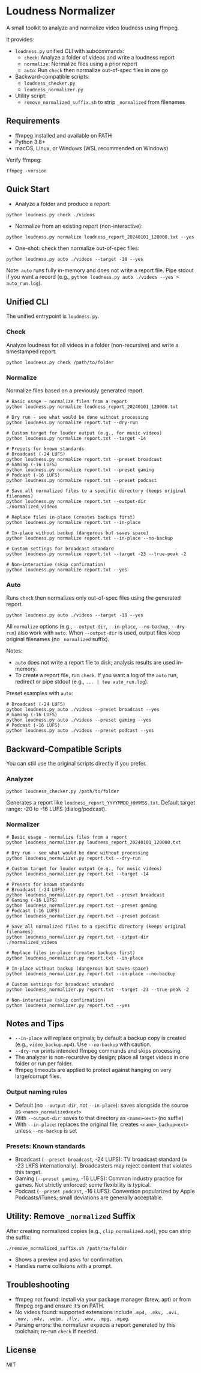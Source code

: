 # Loudness Normalizer

A small toolkit to analyze and normalize video loudness using ffmpeg.

It provides:
- `loudness.py` unified CLI with subcommands:
  - `check`: Analyze a folder of videos and write a loudness report
  - `normalize`: Normalize files using a prior report
  - `auto`: Run `check` then normalize out-of-spec files in one go
- Backward-compatible scripts:
  - `loudness_checker.py`
  - `loudness_normalizer.py`
- Utility script:
  - `remove_normalized_suffix.sh` to strip `_normalized` from filenames

## Requirements
- ffmpeg installed and available on PATH
- Python 3.8+
- macOS, Linux, or Windows (WSL recommended on Windows)

Verify ffmpeg:
```
ffmpeg -version
```

## Quick Start
- Analyze a folder and produce a report:
```
python loudness.py check ./videos
```
- Normalize from an existing report (non-interactive):
```
python loudness.py normalize loudness_report_20240101_120000.txt --yes
```
- One-shot: check then normalize out-of-spec files:
```
python loudness.py auto ./videos --target -18 --yes
```
Note: `auto` runs fully in-memory and does not write a report file. Pipe stdout if you want a record (e.g., `python loudness.py auto ./videos --yes > auto_run.log`).

## Unified CLI
The unified entrypoint is `loudness.py`.

### Check
Analyze loudness for all videos in a folder (non-recursive) and write a timestamped report.
```
python loudness.py check /path/to/folder
```

### Normalize
Normalize files based on a previously generated report.
```
# Basic usage - normalize files from a report
python loudness.py normalize loudness_report_20240101_120000.txt

# Dry run - see what would be done without processing
python loudness.py normalize report.txt --dry-run

# Custom target for louder output (e.g., for music videos)
python loudness.py normalize report.txt --target -14

# Presets for known standards
# Broadcast (-24 LUFS)
python loudness.py normalize report.txt --preset broadcast
# Gaming (-16 LUFS)
python loudness.py normalize report.txt --preset gaming
# Podcast (-16 LUFS)
python loudness.py normalize report.txt --preset podcast

# Save all normalized files to a specific directory (keeps original filenames)
python loudness.py normalize report.txt --output-dir ./normalized_videos

# Replace files in-place (creates backups first)
python loudness.py normalize report.txt --in-place

# In-place without backup (dangerous but saves space)
python loudness.py normalize report.txt --in-place --no-backup

# Custom settings for broadcast standard
python loudness.py normalize report.txt --target -23 --true-peak -2

# Non-interactive (skip confirmation)
python loudness.py normalize report.txt --yes
```

### Auto
Runs `check` then normalizes only out-of-spec files using the generated report.
```
python loudness.py auto ./videos --target -18 --yes
```
All `normalize` options (e.g., `--output-dir`, `--in-place`, `--no-backup`, `--dry-run`) also work with `auto`.
When `--output-dir` is used, output files keep original filenames (no `_normalized` suffix).

Notes:
- `auto` does not write a report file to disk; analysis results are used in-memory.
- To create a report file, run `check`. If you want a log of the `auto` run, redirect or pipe stdout (e.g., `... | tee auto_run.log`).

Preset examples with `auto`:
```
# Broadcast (-24 LUFS)
python loudness.py auto ./videos --preset broadcast --yes
# Gaming (-16 LUFS)
python loudness.py auto ./videos --preset gaming --yes
# Podcast (-16 LUFS)
python loudness.py auto ./videos --preset podcast --yes
```

## Backward-Compatible Scripts
You can still use the original scripts directly if you prefer.

### Analyzer
```
python loudness_checker.py /path/to/folder
```
Generates a report like `loudness_report_YYYYMMDD_HHMMSS.txt`. Default target range: -20 to -16 LUFS (dialog/podcast).

### Normalizer
```
# Basic usage - normalize files from a report
python loudness_normalizer.py loudness_report_20240101_120000.txt

# Dry run - see what would be done without processing
python loudness_normalizer.py report.txt --dry-run

# Custom target for louder output (e.g., for music videos)
python loudness_normalizer.py report.txt --target -14

# Presets for known standards
# Broadcast (-24 LUFS)
python loudness_normalizer.py report.txt --preset broadcast
# Gaming (-16 LUFS)
python loudness_normalizer.py report.txt --preset gaming
# Podcast (-16 LUFS)
python loudness_normalizer.py report.txt --preset podcast

# Save all normalized files to a specific directory (keeps original filenames)
python loudness_normalizer.py report.txt --output-dir ./normalized_videos

# Replace files in-place (creates backups first)
python loudness_normalizer.py report.txt --in-place

# In-place without backup (dangerous but saves space)
python loudness_normalizer.py report.txt --in-place --no-backup

# Custom settings for broadcast standard
python loudness_normalizer.py report.txt --target -23 --true-peak -2

# Non-interactive (skip confirmation)
python loudness_normalizer.py report.txt --yes
```

## Notes and Tips
- `--in-place` will replace originals; by default a backup copy is created (e.g., `video_backup.mp4`). Use `--no-backup` with caution.
- `--dry-run` prints intended ffmpeg commands and skips processing.
- The analyzer is non-recursive by design; place all target videos in one folder or run per folder.
- ffmpeg timeouts are applied to protect against hanging on very large/corrupt files.

### Output naming rules
- Default (no `--output-dir`, not `--in-place`): saves alongside the source as `<name>_normalized<ext>`
- With `--output-dir`: saves to that directory as `<name><ext>` (no suffix)
- With `--in-place`: replaces the original file; creates `<name>_backup<ext>` unless `--no-backup` is set

### Presets: Known standards
- Broadcast (`--preset broadcast`, -24 LUFS): TV broadcast standard (≈ -23 LKFS internationally). Broadcasters may reject content that violates this target.
- Gaming (`--preset gaming`, -16 LUFS): Common industry practice for games. Not strictly enforced; some flexibility is typical.
- Podcast (`--preset podcast`, -16 LUFS): Convention popularized by Apple Podcasts/iTunes; small deviations are generally acceptable.

## Utility: Remove `_normalized` Suffix
After creating normalized copies (e.g., `clip_normalized.mp4`), you can strip the suffix:
```
./remove_normalized_suffix.sh /path/to/folder
```
- Shows a preview and asks for confirmation.
- Handles name collisions with a prompt.

## Troubleshooting
- ffmpeg not found: install via your package manager (brew, apt) or from ffmpeg.org and ensure it’s on PATH.
- No videos found: supported extensions include `.mp4, .mkv, .avi, .mov, .m4v, .webm, .flv, .wmv, .mpg, .mpeg`.
- Parsing errors: the normalizer expects a report generated by this toolchain; re-run `check` if needed.

## License
MIT
